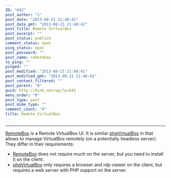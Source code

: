 ```yaml
---
ID: "642"
post_author: "2"
post_date: "2013-08-21 21:48:41"
post_date_gmt: "2013-08-21 21:48:41"
post_title: Remote VirtualBox
post_excerpt: ""
post_status: publish
comment_status: open
ping_status: open
post_password: ""
post_name: remotebox
to_ping: ""
pinged: ""
post_modified: "2013-08-21 21:48:41"
post_modified_gmt: "2013-08-21 21:48:41"
post_content_filtered: ""
post_parent: "0"
guid: http://0ink.net/wp/?p=642
menu_order: "0"
post_type: post
post_mime_type: ""
comment_count: "0"
title: Remote VirtualBox
...
```

---

<a href="http://knobgoblin.org.uk/" title="RemoteBox">RemoteBox</a> is a Remote VirtualBox UI.
It is similar <a href="http://sourceforge.net/projects/phpvirtualbox/" title="phpVirtualBox">phpVirtualBox</a>  in that allows to manage 
VirtualBox remotely (on a potentially headless server).
They differ in their requirements:

<ul>
<li><a href="http://knobgoblin.org.uk/" title="RemoteBox">RemoteBox</a> does not require much on the server, but you
need to install it on the client.</li>
<li><a href="http://sourceforge.net/projects/phpvirtualbox/" title="phpVirtualBox">phpVirtualBox</a> only requires a browser and rdp viewer
on the client, but requires a web server with PHP support
on the server.</li>
</ul>

